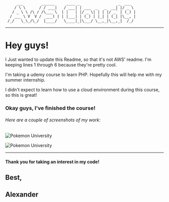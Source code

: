          ___        ______     ____ _                 _  ___  
        / \ \      / / ___|   / ___| | ___  _   _  __| |/ _ \ 
       / _ \ \ /\ / /\___ \  | |   | |/ _ \| | | |/ _` | (_) |
      / ___ \ V  V /  ___) | | |___| | (_) | |_| | (_| |\__, |
     /_/   \_\_/\_/  |____/   \____|_|\___/ \__,_|\__,_|  /_/ 
 ----------------------------------------------------------------- 


# Hey guys! 

I Just wanted to update this Readme, so that it's not AWS' readme.
I'm keeping lines 1 through 6 because they're pretty cool.

I'm taking a udemy course to learn PHP. Hopefully this will help me 
with my summer internship.

I didn't expect to learn how to use a cloud environment during this course, so this is great!


### Okay guys, I've finished the course!

###### Here are a couple of screenshots of my work:


![Pokemon University](https://i.imgur.com/TBu8qdd.png)


![Pokemon University](https://i.imgur.com/wPhb3UP.png)

-----------------------
#### Thank you for taking an interest in my code!


## Best,

##     Alexander
